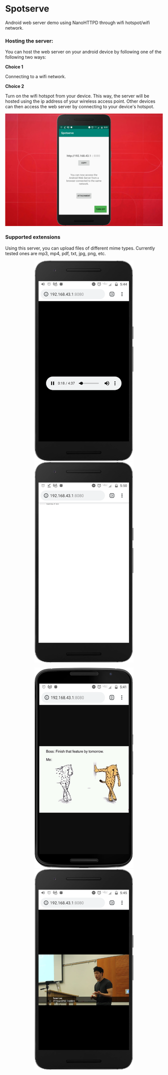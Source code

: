 # Spotserve
Android web server demo using NanoHTTPD through wifi hotspot/wifi network.

### Hosting the server:
You can host the web server on your android device by following one of the following two ways:

**Choice 1**

Connecting to a wifi network.

**Choice 2**

Turn on the wifi hotspot from your device. This way, the server will be hosted using the ip address of your wireless access point. Other devices can then access the web server by connecting to your device's hotspot.

<p align="center">
<img src="screenshots/red_background.jpg">
</p>

### Supported extensions
Using this server, you can upload files of different mime types. Currently tested ones are mp3, mp4, pdf, txt, jpg, png, etc.

<p float="left" align="center">
  <img src="screenshots/mp3.png" height="640" width="316" />
  <img src="screenshots/txt.png" height="640" width="316" /> 
</p>
<p float="left" align="center">
  <img src="screenshots/jpeg.png" height="640" width="316" />
  <img src="screenshots/mp4.png" height="640" width="316" /> 
</p>

